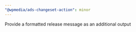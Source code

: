 ```yaml
---
"@wpmedia/ads-changeset-action": minor
---
```


Provide a formatted release message as an additional output
